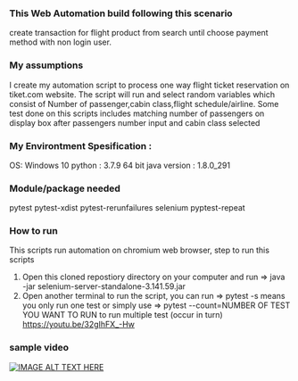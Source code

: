 ### This Web Automation build following this scenario
create transaction for flight product from search until
choose payment method with non login user.

### My assumptions
I create my automation script to process one way flight ticket reservation on tiket.com website.
The script will run and select random variables which consist of Number of passenger,cabin class,flight schedule/airline. Some test done on this scripts includes matching number of passengers on display box after passengers number input and cabin class selected

### My Environtment Spesification :
   OS: Windows 10
   python : 3.7.9 64 bit
   java version : 1.8.0_291

### Module/package needed
   pytest
   pytest-xdist
   pytest-rerunfailures
   selenium
   pyptest-repeat

### How to run
   This scripts run automation on chromium web browser, step to run this scripts
   1. Open this cloned repostiory directory on your computer and run => java -jar selenium-server-standalone-3.141.59.jar
   2. Open another terminal to run the script, you can run => pytest -s means you only run one test or simply use => pytest --count=NUMBER OF TEST YOU WANT TO RUN to run multiple test (occur in turn)
https://youtu.be/32gIhFX_-Hw
### sample video 
[![IMAGE ALT TEXT HERE](https://img.youtube.com/vi/32gIhFX_-Hw/0.jpg)](https://www.youtube.com/watch?v=32gIhFX_-Hw)

